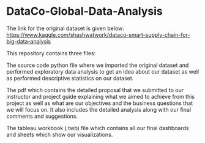 # DataCo-Global-Data-Analysis

The link for the original dataset is given below:
https://www.kaggle.com/shashwatwork/dataco-smart-supply-chain-for-big-data-analysis

This repository contains three files: 

The source code python file where we imported the original dataset and performed exploratory data analysis to get an idea about our dataset as well as performed descriptive statistics on our dataset.

The pdf which contains the detailed proposal that we submitted to our instructor and project guide explaining what we aimed to achieve from this project as well as what are our objectives and the business questions that we will focus on. It also includes the detailed analysis along with our final comments and suggestions.

The tableau workbook (.twb) file which contains all our final dashboards and sheets which show our visualizations.
